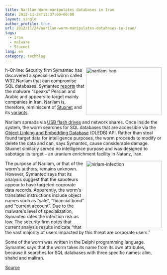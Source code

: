 ```yaml
---
title: Narilam Worm manipulates databases in Iran
date: 2012-11-24T12:37:00+00:00
layout: single
author_profile: true
url: 2012/11/24/narilam-worm-manipulates-databases-in-iran/
tags:
  - Iran
  - malware
  - Stuxnet
lang: en
category: techblog
---
```

<a href="http://lh3.ggpht.com/-PWZn6EPgNBA/ULC4ZTERsPI/AAAAAAAAHmw/7b0Vu2LvK1s/s1600-h/narilam-iran%25255B5%25255D.png" target="_blank"><img title="narilam-iran" border="0" alt="narilam-iran" align="right" src="http://lh4.ggpht.com/-Yh9UYyqtVKA/ULC4bob5OCI/AAAAAAAAHm4/240JKydkDLU/narilam-iran_thumb%25255B3%25255D.png?imgmax=800" width="244" height="153" /></a>h-Online: Security firm Symantec has discovered a specialised worm called W32.Narilam that can compromise SQL databases. Symantec [reports](http://www.symantec.com/connect/blogs/w32narilam-business-database-sabotage) that the malware &#8220;speaks&#8221; Persian and Arabic and appears to target mainly companies in Iran. Narilam is, therefore, reminiscent of [Stuxnet](http://www.h-online.com/news/item/Stuxnet-worm-can-control-industrial-systems-1080751.html) and its [variants](http://www.h-online.com/news/item/Kaspersky-says-Stuxnet-and-Flame-are-related-after-all-1615750.html). 

Narilam spreads via [USB flash drives](http://www.h-online.com/news/item/Stuxnet-worm-was-planted-by-inside-man-1525260.html) and network shares. Once inside the system, the worm searches for SQL databases that are accessible via the [Object Linking and Embedding Database](http://en.wikipedia.org/wiki/OLE_DB) (OLEDB) API. Rather than steal found target data for intelligence purposes, the worm proceeds to modify or delete the data and can, says Symantec, cause considerable damage. Stuxnet similarly served no intelligence purpose and was designed to sabotage its target – an uranium enrichment facility in Natanz, Iran. 

<a href="http://lh5.ggpht.com/-cAo6T0aOznk/ULC4dhEykrI/AAAAAAAAHnA/fGZySGSCpFw/s1600-h/nirlam-infection%25255B4%25255D.png" target="_blank"><img title="nirlam-infection" border="0" alt="nirlam-infection" align="right" src="http://lh5.ggpht.com/-72HC58ZIL5U/ULC4fl2W3pI/AAAAAAAAHnI/CC2rNT2kr-w/nirlam-infection_thumb%25255B2%25255D.png?imgmax=800" width="244" height="216" /></a>The purpose of Narilam, or that of the worm's authors, remains unknown. However, Symantec says that its analysis suggest that the saboteurs appear to have targeted corporate data records. Apparently, the worm's translated instructions include object names such as &#8220;sale&#8221;, &#8220;financial bond&#8221; and &#8220;current account&#8221;. Due to the malware's level of specialization, Symantec rates the infection risk as low. The security firm notes that current analysis results indicate &#8220;that the vast majority of users impacted by this threat are corporate users.&#8221; 

Some of the worm was written in the Delphi programming language. Symantec says that the worm takes its name from its own attributes, because it searches for SQL databases with three specific names: alim, shahd and maliran. 

<a title="http://h-online.com/-1756339" href="http://h-online.com/-1756339" target="_blank">Source</a>